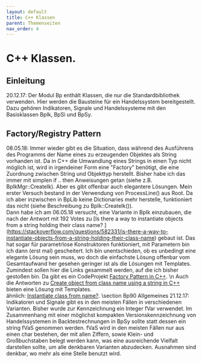 ```yaml
---
layout: default
title: C++ Klassen
parent: Themenseiten
nav_order: 4
---
```

<!-- \page DocBp Bp: C++ Klassen. -->
# C++ Klassen.

<!-- \section Bp00 Einleitung -->
## Einleitung

20.12.17: Der Modul Bp enthält Klassen, die nur die Standardbibliothek verwenden. Hier
werden die Bausteine für ein Handelssystem bereitgestellt. Dazu gehören Indikatoren, 
Signale und Handelssysteme mit den Basisklassen BpIk, BpSi und BpSy.

<!-- \section Bp10 Factory/Registry Pattern -->
## Factory/Registry Pattern
08.05.18: Immer wieder gibt es die Situation, dass während des Ausführens des 
Programms der Name eines zu erzeugenden Objektes als String vorhanden ist. Da in
C++ die Umwandlung eines Strings in einen Typ nicht möglich ist, wird in irgendeiner 
Form eine "Factory" benötigt, die eine Zuordnung zwischen String und Objekttyp 
herstellt. Bisher habe ich das immer mit simplen if .. then Anweisungen getan 
(siehe z.B. BpIkMgr::CreateIk). Aber es gibt offenbar auch elegantere Lösungen. Mein
erster Versuch bestand in der Verwendung von ProcessLine() aus Root. Da ich aber
inzwischen in BpLib keine Dictionaries mehr herstelle, funktioniert das nicht 
(siehe Beschreibung zu BpIk::CreateIk()).
<br>Dann habe ich am 06.05.18 versucht, eine Variante in BpIk einzubauen, die nach der
Antwort mit 192 Votes zu 
[Is there a way to instantiate objects from a string holding their class name? ]
(https://stackoverflow.com/questions/582331/is-there-a-way-to-instantiate-objects-from-a-string-holding-their-class-name)
gebaut ist. Das hat sogar für parametrlose Konstruktoren funktioniert, mit Parametern
bin ich dann (erst mal) gescheitert. Ich bin unentschieden, ob es unbedingt eine
elegante Lösung sein muss, wo doch die einfachste Lösung offenbar vom Gesamtaufwand
her gesehen geringer ist als die Lösungen mit Templates. Zumindest sollen hier die
Links gesammelt werden, auf die ich bisher gestoßen bin. Da gibt es ein CodeProjekt
[Factory Pattern in C++](https://www.codeproject.com/Articles/363338/Factory-Pattern-in-Cplusplus).
\n Auch die Antworten zu 
[Create object from class name using a string in C++](https://stackoverflow.com/questions/41188383/create-object-from-class-name-using-a-string-in-c?answertab=votes#tab-top)
bieten eine Lösung mit Templates.
<br>ähnlich: [Instantiate class from name?](https://stackoverflow.com/questions/1096700/instantiate-class-from-name).
\section Bp90 Allgemeines
21.12.17: Indikatoren und Signale gibt es in den meisten Fällen in verschiedenen
Varianten. Bisher wurde zur Kennzeichnung ein Integer fVar verwendet. Im Zusammenhang
mit einer möglichst kompakten Versionskennzeichnung von Handelssystemen in
Backtestrechnungen in BpSy sollte statt dessen ein string fVaS genommen werden. fVaS
wird in den meisten Fällen nur aus einen char bestehen, der mit allen Ziffern, sowie 
Klein- und Großbuchstaben belegt werden kann, was eine ausreichende Vielfalt 
darstellen sollte, um alle denkbaren Varianten abzudecken. Ausnahmen sind denkbar, wo
mehr als eine Stelle benutzt wird.